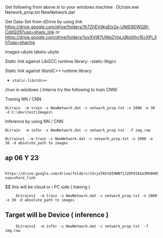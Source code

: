 



 Get following from  above in to your windows machine .
    DLtrain.exe
    Network_prop.txt
    NewNetwork.dat

Get  Data-Set from dDrive  by using link
  https://drive.google.com/drive/folders/1h7ZhEVdkgElx2a-UNtE9DWQ9I-CddQ29?usp=share_link 
  or
  https://drive.google.com/drive/folders/1uvXVt87UWqZVpLx8bjj0hy1EcXPj_llh?usp=sharing 


  images-ubyte 
  labels-ubyte
  
 Static link against LibGCC runtime library:
    -static-libgcc
    
  Static link against libstdC++ runtime library:
-     static-libstdc++

//run in windows  ( Interns try the following to train CNN) 

Traning NN / CNN

    DLtrain  -m train -s NewNetwork.dat -c network_prop.txt -n 2000 -e 30 -d C:\dev\test\Images\
    
Inference by using  NN / CNN   

    DLtrain  -m infer -s NewNetwork.dat -c network_prop.txt  -f img.raw
    
    DLtrainv1  -m train -s NewNetwork.dat -c network_prop.txt -n 2000 -e 30 -d absolute_path to images 

## ap 06 Y 23

          https://drive.google.com/drive/folders/15njaTKht8I9WN71JZOP4IA1m3M48HH5-?usp=share_link

$$ this will be cloud or i PC side ( traning ) 

         DLtrainv1  -m train -s NewNetwork.dat -c network_prop.txt -n 2000 -e 30 -d absolute_path to images 

##   Target will be Device  ( inference )
         DLtrainv1  -m infer -s NewNetwork.dat -c network_prop.txt  -f img.raw





